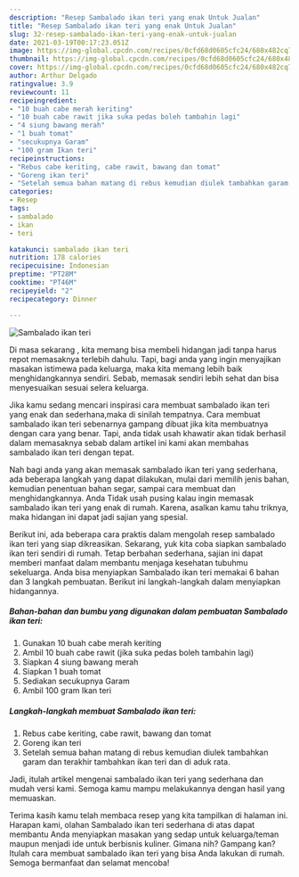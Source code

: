 ```yaml
---
description: "Resep Sambalado ikan teri yang enak Untuk Jualan"
title: "Resep Sambalado ikan teri yang enak Untuk Jualan"
slug: 32-resep-sambalado-ikan-teri-yang-enak-untuk-jualan
date: 2021-03-19T00:17:23.051Z
image: https://img-global.cpcdn.com/recipes/0cfd68d0605cfc24/680x482cq70/sambalado-ikan-teri-foto-resep-utama.jpg
thumbnail: https://img-global.cpcdn.com/recipes/0cfd68d0605cfc24/680x482cq70/sambalado-ikan-teri-foto-resep-utama.jpg
cover: https://img-global.cpcdn.com/recipes/0cfd68d0605cfc24/680x482cq70/sambalado-ikan-teri-foto-resep-utama.jpg
author: Arthur Delgado
ratingvalue: 3.9
reviewcount: 11
recipeingredient:
- "10 buah cabe merah keriting"
- "10 buah cabe rawit jika suka pedas boleh tambahin lagi"
- "4 siung bawang merah"
- "1 buah tomat"
- "secukupnya Garam"
- "100 gram Ikan teri"
recipeinstructions:
- "Rebus cabe keriting, cabe rawit, bawang dan tomat"
- "Goreng ikan teri"
- "Setelah semua bahan matang di rebus kemudian diulek tambahkan garam dan terakhir tambahkan ikan teri dan di aduk rata."
categories:
- Resep
tags:
- sambalado
- ikan
- teri

katakunci: sambalado ikan teri 
nutrition: 178 calories
recipecuisine: Indonesian
preptime: "PT28M"
cooktime: "PT46M"
recipeyield: "2"
recipecategory: Dinner

---
```



![Sambalado ikan teri](https://img-global.cpcdn.com/recipes/0cfd68d0605cfc24/680x482cq70/sambalado-ikan-teri-foto-resep-utama.jpg)

Di masa  sekarang , kita memang bisa membeli hidangan jadi tanpa harus repot memasaknya terlebih dahulu. Tapi, bagi anda yang ingin menyajikan masakan istimewa pada keluarga, maka kita memang lebih baik menghidangkannya sendiri. Sebab, memasak sendiri lebih sehat dan bisa menyesuaikan sesuai selera keluarga.

Jika kamu sedang mencari inspirasi cara membuat sambalado ikan teri yang enak dan sederhana,maka di sinilah tempatnya. Cara membuat sambalado ikan teri  sebenarnya gampang dibuat jika kita membuatnya dengan cara yang benar. Tapi, anda tidak usah khawatir akan tidak berhasil dalam memasaknya 
sebab dalam artikel ini kami akan membahas sambalado ikan teri dengan tepat.  



Nah bagi anda yang akan memasak sambalado ikan teri yang sederhana, ada beberapa langkah yang dapat dilakukan, mulai dari memilih jenis bahan, kemudian penentuan bahan segar, sampai cara membuat dan menghidangkannya. Anda Tidak usah pusing kalau ingin memasak sambalado ikan teri yang enak di rumah. Karena, asalkan kamu  tahu triknya, maka hidangan ini dapat jadi sajian yang spesial.

Berikut ini, ada beberapa cara praktis  dalam mengolah resep sambalado ikan teri yang siap dikreasikan. Sekarang, yuk kita coba siapkan sambalado ikan teri sendiri di rumah. Tetap berbahan sederhana, sajian ini dapat memberi manfaat dalam membantu menjaga kesehatan tubuhmu sekeluarga. Anda bisa menyiapkan Sambalado ikan teri memakai 6 bahan dan 3 langkah pembuatan. Berikut ini langkah-langkah dalam menyiapkan hidangannya.

<!--inarticleads1-->

##### Bahan-bahan dan bumbu yang digunakan dalam pembuatan Sambalado ikan teri:

1. Gunakan 10 buah cabe merah keriting
1. Ambil 10 buah cabe rawit (jika suka pedas boleh tambahin lagi)
1. Siapkan 4 siung bawang merah
1. Siapkan 1 buah tomat
1. Sediakan secukupnya Garam
1. Ambil 100 gram Ikan teri




<!--inarticleads2-->

##### Langkah-langkah membuat Sambalado ikan teri:

1. Rebus cabe keriting, cabe rawit, bawang dan tomat
1. Goreng ikan teri
1. Setelah semua bahan matang di rebus kemudian diulek tambahkan garam dan terakhir tambahkan ikan teri dan di aduk rata.




Jadi, itulah artikel mengenai  sambalado ikan teri  yang sederhana dan mudah versi kami. Semoga kamu mampu melakukannya dengan hasil yang memuaskan. 

Terima kasih kamu telah membaca resep yang kita tampilkan di halaman ini. Harapan kami, olahan  Sambalado ikan teri sederhana di atas dapat membantu Anda menyiapkan masakan yang sedap untuk keluarga/teman maupun menjadi ide untuk berbisnis kuliner. Gimana nih? Gampang kan? Itulah cara membuat sambalado ikan teri yang bisa Anda lakukan di rumah. Semoga bermanfaat dan selamat mencoba!

